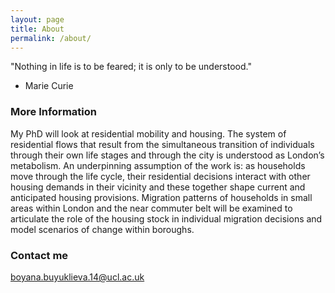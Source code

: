 ```yaml
---
layout: page
title: About
permalink: /about/
---
```


"Nothing in life is to be feared; it is only to be understood." 
- Marie Curie

### More Information

My PhD will look at residential mobility and housing. The system of residential flows that result from the simultaneous transition of individuals through their own life stages and through the city is understood as London’s metabolism. An underpinning assumption of the work is: as households move through the life cycle, their residential decisions interact with other housing demands in their vicinity and these together shape current and anticipated housing provisions. Migration patterns of households in small areas within London and the near commuter belt will be examined to articulate the role of the housing stock in individual migration decisions and model scenarios of change within boroughs.

### Contact me

[boyana.buyuklieva.14@ucl.ac.uk](mailto:boyana.buyuklieva.14@ucl.ac.uk)